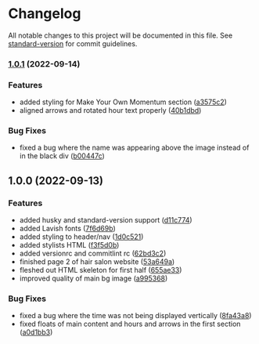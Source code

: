 # Changelog

All notable changes to this project will be documented in this file. See [standard-version](https://github.com/conventional-changelog/standard-version) for commit guidelines.

### [1.0.1](https://github.com/mokkapps/changelog-generator-demo/compare/v1.0.0...v1.0.1) (2022-09-14)


### Features

* added styling for Make Your Own Momentum section ([a3575c2](https://github.com/mokkapps/changelog-generator-demo/commits/a3575c23a90a6798e5c32922d2370f2fffff31c0))
* aligned arrows and rotated hour text properly ([40b1dbd](https://github.com/mokkapps/changelog-generator-demo/commits/40b1dbd33205bac193994e4c24e8e782f7e4ae35))


### Bug Fixes

* fixed a bug where the name was appearing above the image instead of in the black div ([b00447c](https://github.com/mokkapps/changelog-generator-demo/commits/b00447c702e7ecdc4821ea2d618d8eebbb8c8d00))

## 1.0.0 (2022-09-13)


### Features

* added husky and standard-version support ([d11c774](https://github.com/mokkapps/changelog-generator-demo/commits/d11c774f5ead7fe513c7d69eae27302503d27848))
* added Lavish fonts ([7f6d69b](https://github.com/mokkapps/changelog-generator-demo/commits/7f6d69b1d9558b47043eff0a986eacc60a5624a7))
* added styling to header/nav ([1d0c521](https://github.com/mokkapps/changelog-generator-demo/commits/1d0c521c778fafae33571e52e640ae324f00fdac))
* added stylists HTML ([f3f5d0b](https://github.com/mokkapps/changelog-generator-demo/commits/f3f5d0bc257d38f1287b819340b59eef8cc55e8f))
* added versionrc and commitlint rc ([62bd3c2](https://github.com/mokkapps/changelog-generator-demo/commits/62bd3c2aa0c6e93167b907f6b7240a700edca54a))
* finished page 2 of hair salon website ([53a649a](https://github.com/mokkapps/changelog-generator-demo/commits/53a649a919bb87a57e3cd191991daa37f7198d40))
* fleshed out HTML skeleton for first half ([655ae33](https://github.com/mokkapps/changelog-generator-demo/commits/655ae334957cf6be13823503cdd8dc431971349e))
* improved quality of main bg image ([a995368](https://github.com/mokkapps/changelog-generator-demo/commits/a9953686b73fe0d472f93aa9b2c56a580306c1b1))


### Bug Fixes

* fixed a bug where the time was not being displayed vertically ([8fa43a8](https://github.com/mokkapps/changelog-generator-demo/commits/8fa43a8f8d2fba0ded61f65837953155407f259f))
* fixed floats of main content and hours and arrows in the first section ([a0d1bb3](https://github.com/mokkapps/changelog-generator-demo/commits/a0d1bb333177a0cf184de77bda70675188ac8efc))
